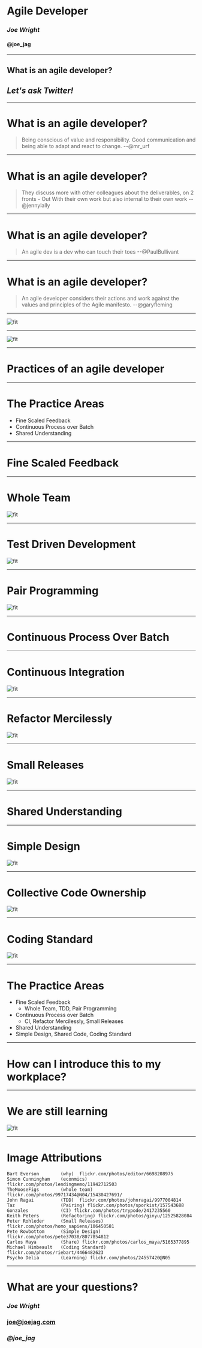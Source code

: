 # Agile Developer

### *Joe Wright*
#### __@joe_jag__

---
## What is an agile developer?

## *Let's ask Twitter!*

---
# What is an agile developer?

> Being conscious of value and responsibility. 
> Good communication and being able to adapt and react to change. 
--@mr_urf

---
# What is an agile developer?

> They discuss more with other colleagues about the deliverables, on 2 fronts - Out With their own work but also internal to their own work
--@jennylally

---
# What is an agile developer?

> An agile dev is a dev who can touch their toes
--@PaulBullivant

---
# What is an agile developer?

> An agile developer considers their actions and work against the values and principles of the Agile manifesto.
--@garyfleming

---

![fit](images/why.jpg)

----

![fit](images/economics.jpg)

---
# Practices of an agile developer

----
# The Practice Areas

* Fine Scaled Feedback
* Continuous Process over Batch
* Shared Understanding

----

# Fine Scaled Feedback

----

# Whole Team

![fit](images/whole_team.jpg)

----

# Test Driven Development

![fit](images/tdd.jpg)

----

# Pair Programming

![fit](images/pairing.jpg)

----

# Continuous Process Over Batch

-----


# Continuous Integration

![fit](images/ci.jpg)

-----


# Refactor Mercilessly

![fit](images/refactor.jpg)

-----


# Small Releases

![fit](images/small.jpg)

-----
# Shared Understanding

-----

# Simple Design

![fit](images/simple.jpg)

-----

# Collective Code Ownership

![fit](images/share.jpg)

-----

# Coding Standard

![fit](images/standard.jpg)

----
# The Practice Areas

* Fine Scaled Feedback
  * Whole Team, TDD, Pair Programming
* Continuous Process over Batch
  * CI, Refactor Mercilessly, Small Releases
* Shared Understanding
 * Simple Design, Shared Code, Coding Standard

-----
# How can I introduce this to my workplace?

-----
# We are still learning

![fit](images/learn.jpg)

----

# Image Attributions

```
Bart Everson        (why)  flickr.com/photos/editor/6698208975
Simon Cunningham    (econmics)  flickr.com/photos/lendingmemo/11942712503
TheMooseFigs        (whole team) flickr.com/photos/99717434@N04/15430427691/
John Ragai          (TDD)  flickr.com/photos/johnragai/9977004814
Taz                 (Pairing) flickr.com/photos/sporkist/157543688
Gonzales            (CI) flickr.com/photos/trypode/2417235560
Keith Peters        (Refactoring) flickr.com/photos/ginyu/12525828084
Peter Rohleder      (Small Releases) flickr.com/photos/homo_sapiens/106450581
Pete Rowbottom      (Simple Design) flickr.com/photos/pete37038/8077854812 
Carlos Maya         (Share) flickr.com/photos/carlos_maya/5165377895
Michael Himbeault   (Coding Standard) flickr.com/photos/riebart/4466482623
Psycho Delia        (Learning) flickr.com/photos/24557420@N05
```

-----
# What are your questions?

### *Joe Wright* 
### joe@joejag.com
### *@joe_jag*




